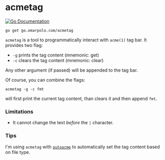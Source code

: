 # acmetag

[![Go Documentation](https://godocs.io/go.omarpolo.com/acmetag?status.svg)](https://godocs.io/go.omarpolo.com/acmetag)

	go get go.omarpolo.com/acmetag

`acmetag` is a tool to programmatically interact with `acme(1)` tag
bar.  It provides two flag:

 * `-g` prints the tag content (mnemonic: get)
 * `-c` clears the tag content (mnemonic: clear)

Any other argument (if passed) will be appended to the tag bar.

Of course, you can combine the flags:

	acmetag -g -c fmt

will first print the current tag content, than clears it and then append
`fmt`.


### Limitations

 * It cannot change the text *before* the `|` character.


### Tips

I'm using `acmetag` with [`autoacme`][autoacme] to automatically set
the tag content based on file type.

[autoacme]: https://github.com/mkhl/cmd/tree/master/acme/autoacme
